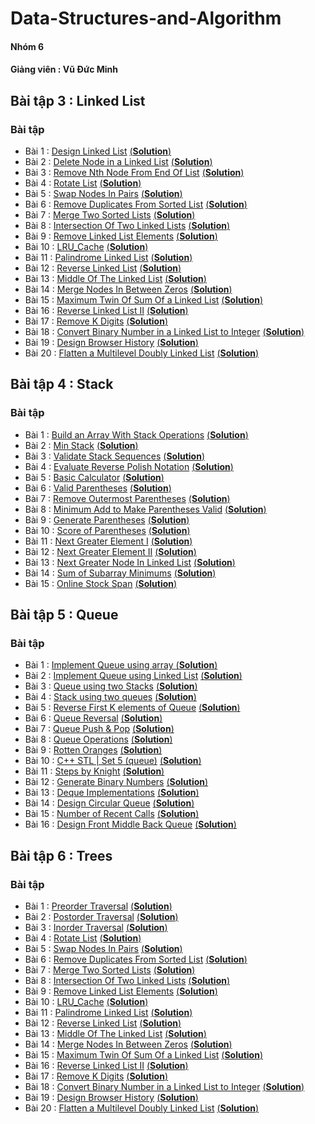 # Data-Structures-and-Algorithm
#### Nhóm 6 
#### Giảng viên : Vũ Đức Minh
## Bài tập 3 : Linked List
### Bài tập
- Bài 1 : [Design Linked List](https://leetcode.com/problems/design-linked-list/) [(**Solution**)](https://github.com/luat2003/Data-Structures-and-Algorithm/blob/main/Design_Linked_List)
- Bài 2 : [Delete Node in a Linked List](https://leetcode.com/problems/delete-node-in-a-linked-list/) [(**Solution**)](https://github.com/luat2003/Data-Structures-and-Algorithm/blob/main/Delete_Node_In_A_Linked_List)
- Bài 3 : [Remove Nth Node From End Of List](https://leetcode.com/problems/remove-nth-node-from-end-of-list/) [(**Solution**)](https://github.com/luat2003/Data-Structures-and-Algorithm/blob/main/Remove_Nth_Node_From_End_of_List)
- Bài 4 : [Rotate List](https://leetcode.com/problems/rotate-list/) [(**Solution**)](https://github.com/luat2003/Data-Structures-and-Algorithm/blob/main/Rotate_List)
- Bài 5 : [Swap Nodes In Pairs](https://leetcode.com/problems/swap-nodes-in-pairs/) [(**Solution**)](https://github.com/luat2003/Data-Structures-and-Algorithm/blob/main/Swap_Nodes_in_Pairs)
- Bài 6 : [Remove Duplicates From Sorted List](https://leetcode.com/problems/remove-duplicates-from-sorted-list/) [(**Solution**)](https://github.com/luat2003/Data-Structures-and-Algorithm/blob/main/Remove_Duplicates_from_Sorted_List)
- Bài 7 : [Merge Two Sorted Lists](https://leetcode.com/problems/merge-two-sorted-lists/) [(**Solution**)](https://github.com/luat2003/Data-Structures-and-Algorithm/blob/main/Merge_Two_Sorted_Lists)
- Bài 8 : [Intersection Of Two Linked Lists](https://leetcode.com/problems/intersection-of-two-linked-lists/) [(**Solution**)](https://github.com/luat2003/Data-Structures-and-Algorithm/blob/main/Intersection_of_Two_Linked_Lists)
- Bài 9 : [Remove Linked List Elements](https://leetcode.com/problems/remove-linked-list-elements/) [(**Solution**)](https://github.com/luat2003/Data-Structures-and-Algorithm/blob/main/Remove_Linked_List_Elements)
- Bài 10 : [LRU_Cache](https://leetcode.com/problems/lru-cache/) [(**Solution**)](https://github.com/luat2003/Data-Structures-and-Algorithm/blob/main/LRU_Cache)
- Bài 11 : [Palindrome Linked List](https://leetcode.com/problems/palindrome-linked-list/) [(**Solution**)](https://github.com/luat2003/Data-Structures-and-Algorithm/blob/main/Palindrome_Linked_List)
- Bài 12 : [Reverse Linked List](https://leetcode.com/problems/reverse-linked-list/) [(**Solution**)](https://github.com/luat2003/Data-Structures-and-Algorithm/blob/main/Reverse_Linked_List)
- Bài 13 : [Middle Of The Linked List](https://leetcode.com/problems/middle-of-the-linked-list/) [(**Solution**)](https://github.com/luat2003/Data-Structures-and-Algorithm/blob/main/Middle_of_the_Linked_List)
- Bài 14 : [Merge Nodes In Between Zeros](https://leetcode.com/problems/merge-nodes-in-between-zeros/) [(**Solution**)](https://github.com/luat2003/Data-Structures-and-Algorithm/blob/main/Merge_Nodes_in_Between_Zeros)
- Bài 15 : [Maximum Twin Of Sum Of a Linked List](https://leetcode.com/problems/maximum-twin-sum-of-a-linked-list/) [(**Solution**)](https://github.com/luat2003/Data-Structures-and-Algorithm/blob/main/Maximum_Twin_Sum_of_a_Linked_List)
- Bài 16 : [Reverse Linked List II](https://leetcode.com/problems/reverse-linked-list-ii/) [(**Solution**)](https://github.com/luat2003/Data-Structures-and-Algorithm/blob/main/Reverse_Linked_List_II)
- Bài 17 : [Remove K Digits](https://leetcode.com/problems/remove-k-digits/) [(**Solution**)](https://github.com/luat2003/Data-Structures-and-Algorithm/blob/main/Remove_K_Digits)
- Bài 18 : [Convert Binary Number in a Linked List to Integer](https://leetcode.com/problems/convert-binary-number-in-a-linked-list-to-integer/) [(**Solution**)](https://github.com/luat2003/Data-Structures-and-Algorithm/blob/main/Convert_Binary_Number_in_a_Linked_List_to_Integer)
- Bài 19 : [Design Browser History](https://leetcode.com/problems/design-browser-history/) [(**Solution**)](https://github.com/luat2003/Data-Structures-and-Algorithm/blob/main/Design_Browser_History)
- Bài 20 : [Flatten a Multilevel Doubly Linked List](https://leetcode.com/problems/flatten-a-multilevel-doubly-linked-list/) [(**Solution**)](https://github.com/luat2003/Data-Structures-and-Algorithm/blob/main/Flatten_a_Multilevel_Doubly_Linked_List)

## Bài tập 4 : Stack
### Bài tập
- Bài 1 : [Build an Array With Stack Operations](https://leetcode.com/problems/build-an-array-with-stack-operations/) [(**Solution**)](https://github.com/luat2003/Data-Structures-and-Algorithm/blob/main/Build_an_Array_With_Stack_Operations)
- Bài 2 : [Min Stack](https://leetcode.com/problems/min-stack/) [(**Solution**)](https://github.com/luat2003/Data-Structures-and-Algorithm/blob/main/Min_Stack)
- Bài 3 : [Validate Stack Sequences](https://leetcode.com/problems/validate-stack-sequences/) [(**Solution**)](https://github.com/luat2003/Data-Structures-and-Algorithm/blob/main/Validate_Stack_Sequences)
- Bài 4 : [Evaluate Reverse Polish Notation](https://leetcode.com/problems/evaluate-reverse-polish-notation/) [(**Solution**)](https://github.com/luat2003/Data-Structures-and-Algorithm/blob/main/Evaluate_Reverse_Polish_Notation)
- Bài 5 : [Basic Calculator](https://leetcode.com/problems/basic-calculator/) [(**Solution**)](https://github.com/luat2003/Data-Structures-and-Algorithm/blob/main/Basic_Calculator)
- Bài 6 : [Valid Parentheses](https://leetcode.com/problems/valid-parentheses/) [(**Solution**)](https://github.com/luat2003/Data-Structures-and-Algorithm/blob/main/Valid_Parentheses)
- Bài 7 : [Remove Outermost Parentheses](https://leetcode.com/problems/remove-outermost-parentheses/) [(**Solution**)](https://github.com/luat2003/Data-Structures-and-Algorithm/blob/main/Remove_Outermost_Parentheses)
- Bài 8 : [Minimum Add to Make Parentheses Valid](https://leetcode.com/problems/minimum-add-to-make-parentheses-valid/) [(**Solution**)](https://github.com/luat2003/Data-Structures-and-Algorithm/blob/main/Minimum_Add_to_Make_Parentheses_Valid)
- Bài 9 : [Generate Parentheses](https://leetcode.com/problems/generate-parentheses/) [(**Solution**)](https://github.com/luat2003/Data-Structures-and-Algorithm/blob/main/Generate_Parentheses)
- Bài 10 : [Score of Parentheses](https://leetcode.com/problems/score-of-parentheses/) [(**Solution**)](https://github.com/luat2003/Data-Structures-and-Algorithm/blob/main/Score_of_Parentheses)
- Bài 11 : [Next Greater Element I](https://leetcode.com/problems/next-greater-element-i/) [(**Solution**)](https://github.com/luat2003/Data-Structures-and-Algorithm/blob/main/Next_Greater_Element_I)
- Bài 12 : [Next Greater Element II](https://leetcode.com/problems/next-greater-element-ii/) [(**Solution**)](https://github.com/luat2003/Data-Structures-and-Algorithm/blob/main/Next_Greater_Element_II)
- Bài 13 : [Next Greater Node In Linked List](https://leetcode.com/problems/next-greater-node-in-linked-list/) [(**Solution**)](https://github.com/luat2003/Data-Structures-and-Algorithm/blob/main/Next_Greater_Node_In_Linked_List)
- Bài 14 : [Sum of Subarray Minimums](https://leetcode.com/problems/sum-of-subarray-minimums/) [(**Solution**)](https://github.com/luat2003/Data-Structures-and-Algorithm/blob/main/Sum_of_Subarray_Minimums)
- Bài 15 : [Online Stock Span](https://leetcode.com/problems/online-stock-span/) [(**Solution**)](https://github.com/luat2003/Data-Structures-and-Algorithm/blob/main/Online_Stock_Span)

## Bài tập 5 : Queue
### Bài tập
- Bài 1 : [Implement Queue using array ](https://practice.geeksforgeeks.org/problems/implement-queue-using-array/1/) [(**Solution**)](https://github.com/luat2003/Data-Structures-and-Algorithm/blob/main/Implement_Queue_using_array)
- Bài 2 : [Implement Queue using Linked List](https://practice.geeksforgeeks.org/problems/implement-queue-using-linked-list/1/) [(**Solution**)](https://github.com/luat2003/Data-Structures-and-Algorithm/blob/main/Implement_Queue_using_Linked_List)
- Bài 3 : [Queue using two Stacks](https://practice.geeksforgeeks.org/problems/queue-using-two-stacks/1/) [(**Solution**)](https://github.com/luat2003/Data-Structures-and-Algorithm/blob/main/Queue_using_two_Stacks)
- Bài 4 : [Stack using two queues](https://practice.geeksforgeeks.org/problems/stack-using-two-queues/0/) [(**Solution**)](https://github.com/luat2003/Data-Structures-and-Algorithm/blob/main/Stack_using_two_queues)
- Bài 5 : [Reverse First K elements of Queue](https://practice.geeksforgeeks.org/problems/reverse-first-k-elements-of-queue/1/) [(**Solution**)](https://github.com/luat2003/Data-Structures-and-Algorithm/blob/main/Reverse_First_K_elements_of_Queue)
- Bài 6 : [Queue Reversal](https://practice.geeksforgeeks.org/problems/queue-reversal/1/) [(**Solution**)](https://github.com/luat2003/Data-Structures-and-Algorithm/blob/main/Queue_Reversal)
- Bài 7 : [Queue Push & Pop](https://practice.geeksforgeeks.org/problems/queue-designer/1/) [(**Solution**)](https://github.com/luat2003/Data-Structures-and-Algorithm/blob/main/Queue_Push_%26_Pop)
- Bài 8 : [Queue Operations](https://practice.geeksforgeeks.org/problems/queue-operations/1/) [(**Solution**)](https://github.com/luat2003/Data-Structures-and-Algorithm/blob/main/Queue_Operations)
- Bài 9 : [Rotten Oranges](https://practice.geeksforgeeks.org/problems/rotten-oranges2536/1/) [(**Solution**)](https://github.com/luat2003/Data-Structures-and-Algorithm/blob/main/Rotten_Oranges)
- Bài 10 : [C++ STL | Set 5 (queue)](https://practice.geeksforgeeks.org/problems/c-stl-set-5-queue/1/) [(**Solution**)](https://github.com/luat2003/Data-Structures-and-Algorithm/blob/main/C%2B%2B_STL%7CSet_5_(queue))
- Bài 11 : [Steps by Knight](https://practice.geeksforgeeks.org/problems/steps-by-knight5927/0/) [(**Solution**)](https://github.com/luat2003/Data-Structures-and-Algorithm/blob/main/Steps_by_Knight)
- Bài 12 : [Generate Binary Numbers](https://practice.geeksforgeeks.org/problems/generate-binary-numbers-1587115620/0/) [(**Solution**)](https://github.com/luat2003/Data-Structures-and-Algorithm/blob/main/Generate_Binary_Numbers)
- Bài 13 : [Deque Implementations](https://practice.geeksforgeeks.org/problems/deque-implementations/1/) [(**Solution**)](https://github.com/luat2003/Data-Structures-and-Algorithm/blob/main/Deque_Implementations)
- Bài 14 : [Design Circular Queue](https://leetcode.com/problems/design-circular-queue/) [(**Solution**)](https://github.com/luat2003/Data-Structures-and-Algorithm/blob/main/Design_Circular_Queue)
- Bài 15 : [Number of Recent Calls](https://leetcode.com/problems/number-of-recent-calls/) [(**Solution**)](https://github.com/luat2003/Data-Structures-and-Algorithm/blob/main/Number_of_Recent_Calss)
- Bài 16 : [Design Front Middle Back Queue](https://leetcode.com/problems/design-front-middle-back-queue/) [(**Solution**)](https://github.com/luat2003/Data-Structures-and-Algorithm/blob/main/Design_Front_Middle_Back_Queue)
## Bài tập 6 : Trees
### Bài tập
- Bài 1 : [Preorder Traversal](https://practice.geeksforgeeks.org/problems/preorder-traversal/1) [(**Solution**)](https://github.com/luat2003/Data-Structures-and-Algorithm/blob/main/Preorder_Traversal)
- Bài 2 : [Postorder Traversal](https://practice.geeksforgeeks.org/problems/postorder-traversal/1) [(**Solution**)](https://github.com/luat2003/Data-Structures-and-Algorithm/blob/main/Postorder_Traversal)
- Bài 3 : [Inorder Traversal](https://practice.geeksforgeeks.org/problems/inorder-traversal/1#) [(**Solution**)](https://github.com/luat2003/Data-Structures-and-Algorithm/blob/main/Inorder_Traversal)
- Bài 4 : [Rotate List](https://leetcode.com/problems/rotate-list/) [(**Solution**)](https://github.com/luat2003/Data-Structures-and-Algorithm/blob/main/Rotate_List)
- Bài 5 : [Swap Nodes In Pairs](https://leetcode.com/problems/swap-nodes-in-pairs/) [(**Solution**)](https://github.com/luat2003/Data-Structures-and-Algorithm/blob/main/Swap_Nodes_in_Pairs)
- Bài 6 : [Remove Duplicates From Sorted List](https://leetcode.com/problems/remove-duplicates-from-sorted-list/) [(**Solution**)](https://github.com/luat2003/Data-Structures-and-Algorithm/blob/main/Remove_Duplicates_from_Sorted_List)
- Bài 7 : [Merge Two Sorted Lists](https://leetcode.com/problems/merge-two-sorted-lists/) [(**Solution**)](https://github.com/luat2003/Data-Structures-and-Algorithm/blob/main/Merge_Two_Sorted_Lists)
- Bài 8 : [Intersection Of Two Linked Lists](https://leetcode.com/problems/intersection-of-two-linked-lists/) [(**Solution**)](https://github.com/luat2003/Data-Structures-and-Algorithm/blob/main/Intersection_of_Two_Linked_Lists)
- Bài 9 : [Remove Linked List Elements](https://leetcode.com/problems/remove-linked-list-elements/) [(**Solution**)](https://github.com/luat2003/Data-Structures-and-Algorithm/blob/main/Remove_Linked_List_Elements)
- Bài 10 : [LRU_Cache](https://leetcode.com/problems/lru-cache/) [(**Solution**)](https://github.com/luat2003/Data-Structures-and-Algorithm/blob/main/LRU_Cache)
- Bài 11 : [Palindrome Linked List](https://leetcode.com/problems/palindrome-linked-list/) [(**Solution**)](https://github.com/luat2003/Data-Structures-and-Algorithm/blob/main/Palindrome_Linked_List)
- Bài 12 : [Reverse Linked List](https://leetcode.com/problems/reverse-linked-list/) [(**Solution**)](https://github.com/luat2003/Data-Structures-and-Algorithm/blob/main/Reverse_Linked_List)
- Bài 13 : [Middle Of The Linked List](https://leetcode.com/problems/middle-of-the-linked-list/) [(**Solution**)](https://github.com/luat2003/Data-Structures-and-Algorithm/blob/main/Middle_of_the_Linked_List)
- Bài 14 : [Merge Nodes In Between Zeros](https://leetcode.com/problems/merge-nodes-in-between-zeros/) [(**Solution**)](https://github.com/luat2003/Data-Structures-and-Algorithm/blob/main/Merge_Nodes_in_Between_Zeros)
- Bài 15 : [Maximum Twin Of Sum Of a Linked List](https://leetcode.com/problems/maximum-twin-sum-of-a-linked-list/) [(**Solution**)](https://github.com/luat2003/Data-Structures-and-Algorithm/blob/main/Maximum_Twin_Sum_of_a_Linked_List)
- Bài 16 : [Reverse Linked List II](https://leetcode.com/problems/reverse-linked-list-ii/) [(**Solution**)](https://github.com/luat2003/Data-Structures-and-Algorithm/blob/main/Reverse_Linked_List_II)
- Bài 17 : [Remove K Digits](https://leetcode.com/problems/remove-k-digits/) [(**Solution**)](https://github.com/luat2003/Data-Structures-and-Algorithm/blob/main/Remove_K_Digits)
- Bài 18 : [Convert Binary Number in a Linked List to Integer](https://leetcode.com/problems/convert-binary-number-in-a-linked-list-to-integer/) [(**Solution**)](https://github.com/luat2003/Data-Structures-and-Algorithm/blob/main/Convert_Binary_Number_in_a_Linked_List_to_Integer)
- Bài 19 : [Design Browser History](https://leetcode.com/problems/design-browser-history/) [(**Solution**)](https://github.com/luat2003/Data-Structures-and-Algorithm/blob/main/Design_Browser_History)
- Bài 20 : [Flatten a Multilevel Doubly Linked List](https://leetcode.com/problems/flatten-a-multilevel-doubly-linked-list/) [(**Solution**)](https://github.com/luat2003/Data-Structures-and-Algorithm/blob/main/Flatten_a_Multilevel_Doubly_Linked_List)
